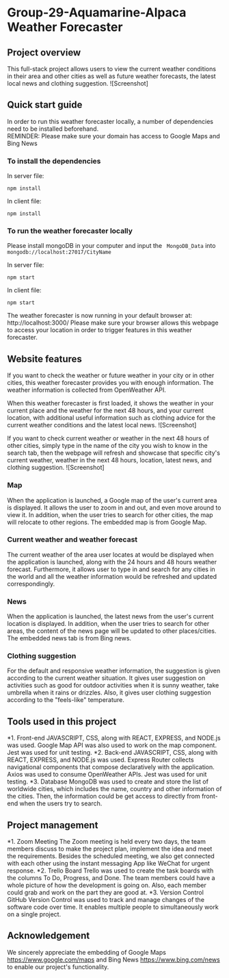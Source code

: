 
# Group-29-Aquamarine-Alpaca Weather Forecaster

## Project overview
This full-stack project allows users to view the current weather conditions in their area and other cities as well as future weather forecasts, the latest local news and clothing suggestion. ![Screenshot]

## Quick start guide
In order to run this weather forecaster locally, a number of dependencies need to be installed beforehand.<br>
REMINDER: Please make sure your domain has access to Google Maps and Bing News

### To install the dependencies

In server file:
```
npm install
```
In client file:
```
npm install
```

### To run the weather forecaster locally

Please install mongoDB in your computer and input the ` MongoDB_Data` into `mongodb://localhost:27017/CityName`

In server file:
```
npm start
```
In client file:
```
npm start
```
The weather forecaster is now running in your default browser at: http://localhost:3000/
Please make sure your browser allows this webpage to access your location in order to trigger features in this weather forecaster.

## Website features
If you want to check the weather or future weather in your city or in other cities, this weather forecaster provides you with enough information. The weather information is collected from OpenWeather API.

When this weather forecaster is first loaded, it shows the weather in your current place and the weather for the next 48 hours, and your current location, with additional useful information such as clothing advice for the current weather conditions and the latest local news. ![Screenshot]

If you want to check current weather or weather in the next 48 hours of other cities, simply type in the name of the city you wish to know in the search tab, then the webpage will refresh and showcase that specific city's current weather, weather in the next 48 hours, location, latest news, and clothing suggestion. ![Screenshot]

### Map
When the application is launched, a Google map of the user's current area is displayed. It allows the user to zoom in and out, and even move around to view it. In addition, when the user tries to search for other cities, the map will relocate to other regions. The embedded map is from Google Map.

### Current weather and weather forecast
The current weather of the area user locates at would be displayed when the application is launched, along with the 24 hours and 48 hours weather forecast. Furthermore, it allows user to type in and search for any cities in the world and all the weather information would be refreshed and updated correspondingly.

### News
When the application is launched, the latest news from the user's current location is displayed. In addition,  when the user tries to search for other areas, the content of the news page will be updated to other places/cities. The embedded news tab is from Bing news.

### Clothing suggestion
For the default and responsive weather information, the suggestion is given according to the current weather situation. It gives user suggestion on activities such as good for outdoor activities when it is sunny weather, take umbrella when it rains or drizzles. Also, it gives user clothing suggestion according to the "feels-like" temperature.

## Tools used in this project
*1. Front-end
JAVASCRIPT, CSS, along with REACT, EXPRESS, and NODE.js was used. Google Map API was also used to work on the map component. Jest was used for unit testing.
*2. Back-end
JAVASCRIPT, CSS, along with REACT, EXPRESS, and NODE.js was used. Express Router collects navigational components that compose declaratively with the application. Axios was used to consume OpenWeather APIs. Jest was used for unit testing.
*3. Database
MongoDB was used to create and store the list of worldwide cities, which includes the name, country and other information of the cities. Then, the information could be get access to directly from front-end when the users try to search.

## Project management
*1. Zoom Meeting
The Zoom meeting is held every two days, the team members discuss to make the project plan, implement the idea and meet the requirements. Besides the scheduled meeting, we also get connected with each other using the instant messaging App like WeChat for urgent response.
*2. Trello Board 
Trello was used to create the task boards with the columns To Do, Progress, and Done. The team members could have a whole picture of how the development is going on. Also, each member could grab and work on the part they are good at.
*3. Version Control 
GitHub Version Control was used to track and manage changes of the software code over time. It enables multiple people to simultaneously work on a single project.

## Acknowledgement
We sincerely appreciate the embedding of Google Maps https://www.google.com/maps and Bing News https://www.bing.com/news to enable our project's functionality.